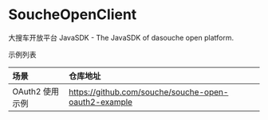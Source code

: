 # SoucheOpenClient
大搜车开放平台 JavaSDK - The JavaSDK of dasouche open platform.

示例列表

| 场景 | 仓库地址
|:---|:---
|OAuth2 使用示例 | https://github.com/souche/souche-open-oauth2-example 